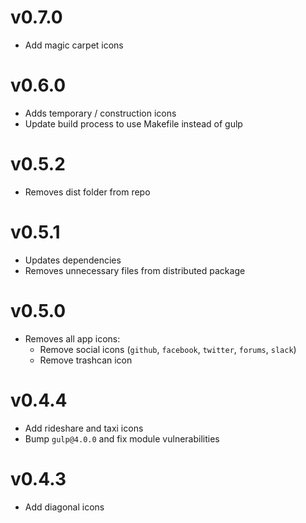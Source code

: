 # v0.7.0

- Add magic carpet icons

# v0.6.0

- Adds temporary / construction icons
- Update build process to use Makefile instead of gulp

# v0.5.2

- Removes dist folder from repo

# v0.5.1

- Updates dependencies
- Removes unnecessary files from distributed package

# v0.5.0

- Removes all app icons:
  - Remove social icons (`github`, `facebook`, `twitter`, `forums`, `slack`)
  - Remove trashcan icon

# v0.4.4

- Add rideshare and taxi icons
- Bump `gulp@4.0.0` and fix module vulnerabilities

# v0.4.3

- Add diagonal icons
